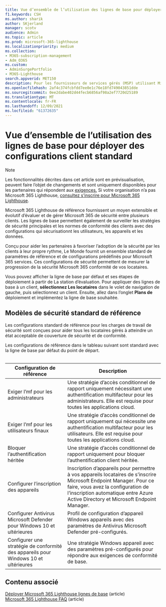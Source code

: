 ```yaml
---
title: Vue d’ensemble de l’utilisation des lignes de base pour déployer des configurations client standard
f1.keywords: CSH
ms.author: sharik
author: SKjerland
manager: scotv
audience: Admin
ms.topic: article
ms.prod: microsoft-365-lighthouse
ms.localizationpriority: medium
ms.collection:
- M365-subscription-management
- Adm_O365
ms.custom:
- AdminSurgePortfolio
- M365-Lighthouse
search.appverid: MET150
description: Pour les fournisseurs de services gérés (MSP) utilisant Microsoft 365 Lighthouse, découvrez comment utiliser les lignes de base pour déployer des configurations client standard.
ms.openlocfilehash: 2af4c374fcbfdd7ee0e1c76e18fd749043851dde
ms.sourcegitcommit: 0ee2dabe402d44fecb6856af98a2ef7720d25189
ms.translationtype: MT
ms.contentlocale: fr-FR
ms.lasthandoff: 12/09/2021
ms.locfileid: "61372635"
---
```

# <a name="overview-of-using-baselines-to-deploy-standard-tenant-configurations"></a>Vue d’ensemble de l’utilisation des lignes de base pour déployer des configurations client standard 

> [!NOTE]
> Les fonctionnalités décrites dans cet article sont en prévisualisation, peuvent faire l’objet de changements et sont uniquement disponibles pour les partenaires qui répondent aux [exigences.](m365-lighthouse-requirements.md) Si votre organisation n’a pas Microsoft 365 Lighthouse, [consultez s’inscrire pour Microsoft 365 Lighthouse](m365-lighthouse-sign-up.md).

Microsoft 365 Lighthouse de référence fournissent un moyen extensible et évolutif d’évaluer et de gérer Microsoft 365 de sécurité entre plusieurs clients. Les lignes de base permettent également de surveiller les stratégies de sécurité principales et les normes de conformité des clients avec des configurations qui sécurisationnt les utilisateurs, les appareils et les données.

Conçu pour aider les partenaires à favoriser l’adoption de la sécurité par les clients à leur propre rythme, Le Monde fournit un ensemble standard de paramètres de référence et de configurations prédéfinës pour Microsoft 365 services. Ces configurations de sécurité permettent de mesurer la progression de la sécurité Microsoft 365 conformité de vos locataires.

Vous pouvez afficher la ligne de base par défaut et ses étapes de déploiement à partir de La station d’évaluation. Pour appliquer des lignes de base à un client, **sélectionnez Les locataires** dans le volet de navigation de gauche, puis sélectionnez un client. Ensuite, allez dans l’onglet **Plans de** déploiement et implémentez la ligne de base souhaitée.

## <a name="standard-baseline-security-templates"></a>Modèles de sécurité standard de référence

Les configurations standard de référence pour les charges de travail de sécurité sont conçues pour aider tous les locataires gérés à atteindre un état acceptable de couverture de sécurité et de conformité.

Les configurations de référence dans le tableau suivant sont standard avec la ligne de base par défaut du point de départ.<br><br>

| Configuration de référence | Description |
|--|--|
| Exiger l’mf pour les administrateurs | Une stratégie d’accès conditionnel de rapport uniquement nécessitant une authentification multifacteur pour les administrateurs. Elle est requise pour toutes les applications cloud. |
| Exiger l’mf pour les utilisateurs finaux | Une stratégie d’accès conditionnel de rapport uniquement qui nécessite une authentification multifacteur pour les utilisateurs. Elle est requise pour toutes les applications cloud. |
| Bloquer l’authentification héritée | Une stratégie d’accès conditionnel de rapport uniquement pour bloquer l’authentification client héritée. |
| Configurer l’inscription des appareils | Inscription d’appareils pour permettre à vos appareils locataires de s’inscrire Microsoft Endpoint Manager. Pour ce faire, vous avez la configuration de l’inscription automatique entre Azure Active Directory et Microsoft Endpoint Manager. |
| Configurer Antivirus Microsoft Defender pour Windows 10 et ultérieures | Profil de configuration d’appareil Windows appareils avec des paramètres de Antivirus Microsoft Defender pré-configurés. |
| Configurer une stratégie de conformité des appareils pour Windows 10 et ultérieures | Une stratégie Windows appareil avec des paramètres pré-configurés pour répondre aux exigences de conformité de base. |

## <a name="related-content"></a>Contenu associé

[Déployer Microsoft 365 Lighthouse lignes de base](m365-lighthouse-deploy-baselines.md) (article)\
[Microsoft 365 Lighthouse FAQ](m365-lighthouse-faq.yml) (article)
